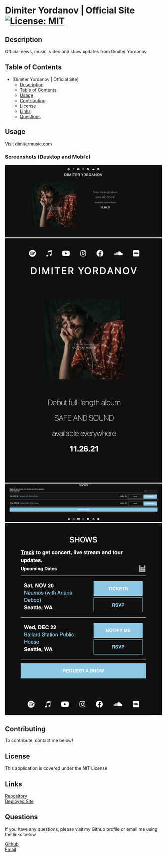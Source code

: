 # Dimiter Yordanov | Official Site [![License: MIT](https://img.shields.io/badge/License-MIT-yellow.svg)](https://opensource.org/licenses/MIT)

## Description
Official news, music, video and show updates from Dimiter Yordanov.

## Table of Contents
- [Dimiter Yordanov | Official Site]
  - [Description](#description)
  - [Table of Contents](#table-of-contents)
  - [Usage](#usage)
  - [Contributing](#contributing)
  - [License](#license)
  - [Links](#links)
  - [Questions](#questions)

## Usage
Visit [dimitermusic.com](https://www.dimitermusic.com)

### Screenshots (Desktop and Mobile)
![Home](./assets/images/news.png)
![Home Mobile](./assets/images/news-mobile.png)
![Shows](./assets/images/shows.png)
![Shows Mobile](./assets/images/shows-mobile.png)

## Contributing
To contribute, contact me below!

## License
This application is covered under the MIT License

## Links
[Repository](https://github.com/dimitermusic/official-website)  
[Deployed Site](https://www.dimitermusic.com)

## Questions
If you have any questions, please visit my Github profile or email me using the links below

[Github](https://github.com/dimitermusic)  
[Email](mailto:info@dimitermusic.com)